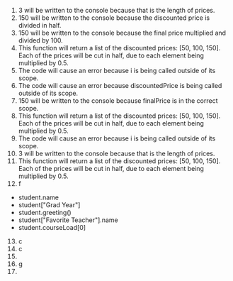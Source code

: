 1. 3 will be written to the console because that is the length of prices.
2. 150 will be written to the console because the discounted price is divided in half.
3. 150 will be written to the console because the final price multiplied and divided by 100.
4. This function will return a list of the discounted prices: [50, 100, 150]. Each of the prices will be cut in half, due to each element being multiplied by 0.5.
5. The code will cause an error because i is being called outside of its scope.
6. The code will cause an error because discountedPrice is being called outside of its scope.
7. 150 will be written to the console because finalPrice is in the correct scope.
8. This function will return a list of the discounted prices: [50, 100, 150]. Each of the prices will be cut in half, due to each element being multiplied by 0.5.
9. The code will cause an error because i is being called outside of its scope.
10. 3 will be written to the console because that is the length of prices.
11. This function will return a list of the discounted prices: [50, 100, 150]. Each of the prices will be cut in half, due to each element being multiplied by 0.5.
12. f
  - student.name
  - student["Grad Year"]
  - student.greeting()
  - student["Favorite Teacher"].name
  - student.courseLoad[0]
13. c
14. c
15. 
16. g
17. 
